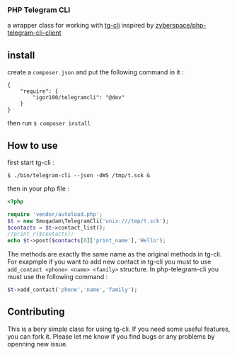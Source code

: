 ### PHP Telegram CLI 
a wrapper class for working with [tg-cli](https://github.com/vysheng/tg/) inspired by [zyberspace/php-telegram-cli-client](https://github.com/zyberspace/php-telegram-cli-client)

## install 

create a `composer.json` and put the following command in it : 
```
{
    "require": {
        "igor100/telegramcli": "@dev"
    }
}
```

then run `$ composer install`

## How to use
first start tg-cli :

`$ ./bin/telegram-cli --json -dWS /tmp/t.sck &`

then in your php file : 

```php
<?php

require 'vendor/autoload.php';
$t = new Smoqadam\TelegramCli('unix:///tmp/t.sck');
$contacts = $t->contact_list();
//print_r($contacts);
echo $t->post($contacts[0]['print_name'],'Hello');
```

The methods are exactly the same name as the original methods in tg-cli. For exapmple if you want to add new contact in tg-cli you must to use `add_contact <phone> <name> <family>` structure. In php-telegram-cli you must use the following command : 

```php 
$t->add_contact('phone','name','family');
```

## Contributing 

This is a bery simple class for using tg-cli. If you need some useful features, you can fork it. Please let me know if you find bugs or any problems by openning new issue.

